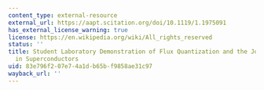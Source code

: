 ```yaml
---
content_type: external-resource
external_url: https://aapt.scitation.org/doi/10.1119/1.1975091
has_external_license_warning: true
license: https://en.wikipedia.org/wiki/All_rights_reserved
status: ''
title: Student Laboratory Demonstration of Flux Quantization and the Josephson Effect
  in Superconductors
uid: 83e796f2-07e7-4a1d-b65b-f9858ae31c97
wayback_url: ''
---
```

